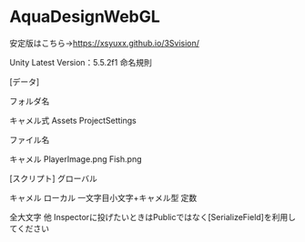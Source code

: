 # AquaDesignWebGL
安定版はこちら→https://xsyuxx.github.io/3Svision/

Unity Latest Version：5.5.2f1 命名規則

[データ]

フォルダ名
   
キャメル式
Assets
ProjectSettings
  
ファイル名
   
キャメル
PlayerImage.png
Fish.png

[スクリプト]
グローバル
   
キャメル
ローカル
一文字目小文字+キャメル型
定数
   
全大文字
他
Inspectorに投げたいときはPublicではなく[SerializeField]を利用してください
